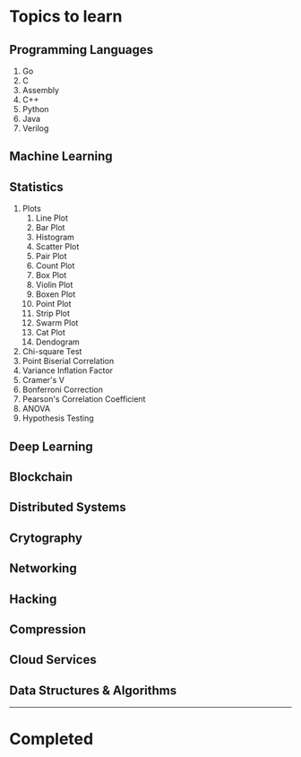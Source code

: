 # Topics to learn 
## Programming Languages
1. Go 
1. C
1. Assembly
1. C++
1. Python
1. Java
1. Verilog

## Machine Learning 

## Statistics
1. Plots
    1. Line Plot 
    1. Bar Plot
    1. Histogram 
    1. Scatter Plot
    1. Pair Plot
    1. Count Plot
    1. Box Plot 
    1. Violin Plot
    1. Boxen Plot
    1. Point Plot
    1. Strip Plot
    1. Swarm Plot
    1. Cat Plot 
    1. Dendogram 
1. Chi-square Test
1. Point Biserial Correlation
1. Variance Inflation Factor
1. Cramer's V
1. Bonferroni Correction
1. Pearson's Correlation Coefficient 
1. ANOVA 
1. Hypothesis Testing  

## Deep Learning

## Blockchain

## Distributed Systems

## Crytography

## Networking

## Hacking

## Compression

## Cloud Services

## Data Structures & Algorithms
---
# Completed